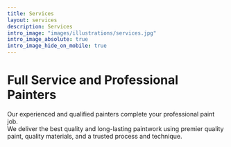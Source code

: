 ```yaml
---
title: Services
layout: services
description: Services
intro_image: "images/illustrations/services.jpg"
intro_image_absolute: true
intro_image_hide_on_mobile: true
---
```


# Full Service and Professional Painters

Our experienced and qualified painters complete your professional paint job. <br/> We deliver the best quality and long-lasting paintwork using premier quality paint, quality materials, and a trusted process and technique.